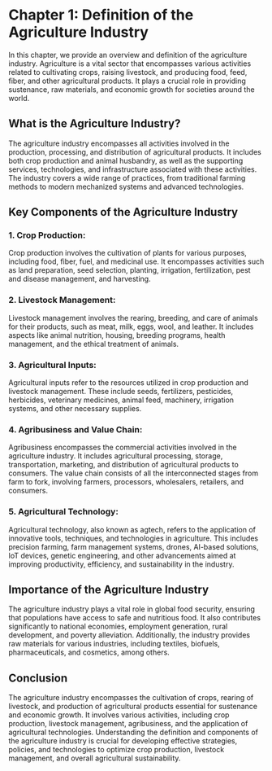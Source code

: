 Chapter 1: Definition of the Agriculture Industry
=================================================

In this chapter, we provide an overview and definition of the agriculture industry. Agriculture is a vital sector that encompasses various activities related to cultivating crops, raising livestock, and producing food, feed, fiber, and other agricultural products. It plays a crucial role in providing sustenance, raw materials, and economic growth for societies around the world.

**What is the Agriculture Industry?**
-------------------------------------

The agriculture industry encompasses all activities involved in the production, processing, and distribution of agricultural products. It includes both crop production and animal husbandry, as well as the supporting services, technologies, and infrastructure associated with these activities. The industry covers a wide range of practices, from traditional farming methods to modern mechanized systems and advanced technologies.

**Key Components of the Agriculture Industry**
----------------------------------------------

### 1. Crop Production:

Crop production involves the cultivation of plants for various purposes, including food, fiber, fuel, and medicinal use. It encompasses activities such as land preparation, seed selection, planting, irrigation, fertilization, pest and disease management, and harvesting.

### 2. Livestock Management:

Livestock management involves the rearing, breeding, and care of animals for their products, such as meat, milk, eggs, wool, and leather. It includes aspects like animal nutrition, housing, breeding programs, health management, and the ethical treatment of animals.

### 3. Agricultural Inputs:

Agricultural inputs refer to the resources utilized in crop production and livestock management. These include seeds, fertilizers, pesticides, herbicides, veterinary medicines, animal feed, machinery, irrigation systems, and other necessary supplies.

### 4. Agribusiness and Value Chain:

Agribusiness encompasses the commercial activities involved in the agriculture industry. It includes agricultural processing, storage, transportation, marketing, and distribution of agricultural products to consumers. The value chain consists of all the interconnected stages from farm to fork, involving farmers, processors, wholesalers, retailers, and consumers.

### 5. Agricultural Technology:

Agricultural technology, also known as agtech, refers to the application of innovative tools, techniques, and technologies in agriculture. This includes precision farming, farm management systems, drones, AI-based solutions, IoT devices, genetic engineering, and other advancements aimed at improving productivity, efficiency, and sustainability in the industry.

**Importance of the Agriculture Industry**
------------------------------------------

The agriculture industry plays a vital role in global food security, ensuring that populations have access to safe and nutritious food. It also contributes significantly to national economies, employment generation, rural development, and poverty alleviation. Additionally, the industry provides raw materials for various industries, including textiles, biofuels, pharmaceuticals, and cosmetics, among others.

**Conclusion**
--------------

The agriculture industry encompasses the cultivation of crops, rearing of livestock, and production of agricultural products essential for sustenance and economic growth. It involves various activities, including crop production, livestock management, agribusiness, and the application of agricultural technologies. Understanding the definition and components of the agriculture industry is crucial for developing effective strategies, policies, and technologies to optimize crop production, livestock management, and overall agricultural sustainability.
